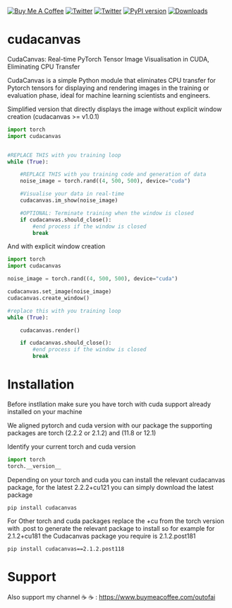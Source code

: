 <a href="https://www.buymeacoffee.com/outofai" target="_blank"><img src="https://img.shields.io/badge/-buy_me_a%C2%A0coffee-red?logo=buy-me-a-coffee" alt="Buy Me A Coffee"></a>
[![Twitter](https://img.shields.io/twitter/url/https/twitter.com/cloudposse.svg?style=social&label=Follow%20%40Ashleigh%20Watson)](https://twitter.com/OutofAi) 
[![Twitter](https://img.shields.io/twitter/url/https/twitter.com/cloudposse.svg?style=social&label=Follow%20%40Alex%20Nasa)](https://twitter.com/banterless_ai)
[![PyPI version](https://badge.fury.io/py/cudacanvas.svg)](https://badge.fury.io/py/cudacanvas)
[![Downloads](https://static.pepy.tech/badge/cudacanvas)](https://pepy.tech/project/cudacanvas)

# cudacanvas
CudaCanvas: Real-time PyTorch Tensor Image Visualisation in CUDA, Eliminating CPU Transfer

CudaCanvas is a simple Python module that eliminates CPU transfer for Pytorch tensors for displaying and rendering images in the training or evaluation phase, ideal for machine learning scientists and engineers. 

Simplified version that directly displays the image without explicit window creation (cudacanvas >= v1.0.1)

```python
import torch
import cudacanvas


#REPLACE THIS with you training loop
while (True):

    #REPLACE THIS with you training code and generation of data
    noise_image = torch.rand((4, 500, 500), device="cuda")

    #Visualise your data in real-time
    cudacanvas.im_show(noise_image)

    #OPTIONAL: Terminate training when the window is closed
    if cudacanvas.should_close():
        #end process if the window is closed
        break


```

And with explicit window creation

```python
import torch
import cudacanvas

noise_image = torch.rand((4, 500, 500), device="cuda")

cudacanvas.set_image(noise_image)
cudacanvas.create_window()

#replace this with you training loop
while (True):

    cudacanvas.render()

    if cudacanvas.should_close():
        #end process if the window is closed
        break


```


# Installation
Before instllation make sure you have torch with cuda support already installed on your machine

We aligned pytorch and cuda version with our package the supporting packages are torch (2.2.2 or 2.1.2) and (11.8 or 12.1)

Identify your current torch and cuda version

```python
import torch
torch.__version__
```

Depending on your torch and cuda you can install the relevant cudacanvas package, for the latest 2.2.2+cu121 you can simply download the latest package
```
pip install cudacanvas
```
For Other torch and cuda packages replace the +cu from the torch version with .post to generate the relevant package to install so for example for 2.1.2+cu181 the Cudacanvas package you require
is 2.1.2.post181

```
pip install cudacanvas==2.1.2.post118
```

# Support
Also support my channel ☕ ☕ : https://www.buymeacoffee.com/outofai
